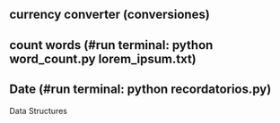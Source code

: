 ## currency converter (conversiones)
## count words  (#run terminal: python word_count.py lorem_ipsum.txt)
## Date (#run terminal: python recordatorios.py)
Data Structures
